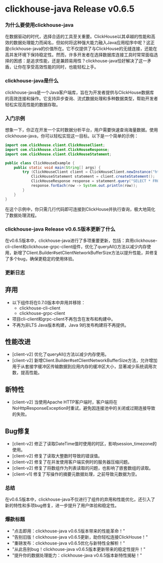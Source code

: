 # clickhouse-java Release v0.6.5
### 为什么要使用clickhouse-java

在数据驱动的时代，选择合适的工具至关重要。ClickHouse以其卓越的性能和高效的数据处理能力而闻名，但如何将这种强大能力融入Java应用程序中呢？这正是clickhouse-java的价值所在。它不仅提供了与ClickHouse的无缝连接，还能在高并发环境下保持稳定性。然而，许多开发者在选择数据库连接工具时常常面临选择的困惑：是追求性能，还是兼顾易用性？clickhouse-java恰好解决了这一矛盾，让你在享受高效性能的同时，也能轻松上手。

### clickhouse-java是什么

clickhouse-java是一个Java客户端库，旨在为开发者提供与ClickHouse数据库的高效连接和操作。它支持异步查询、流式数据处理和多种数据类型，帮助开发者轻松实现高性能的数据存取。

### 入门示例

想象一下，你正在开发一个实时数据分析平台，用户需要快速查询海量数据。使用clickhouse-java，你可以轻松实现这一目标。以下是一个简单的示例：

```java
import com.clickhouse.client.ClickHouseClient;
import com.clickhouse.client.ClickHouseResponse;
import com.clickhouse.client.ClickHouseStatement;

public class ClickHouseExample {
    public static void main(String[] args) {
        try (ClickHouseClient client = ClickHouseClient.newInstance("http://localhost:8123")) {
            ClickHouseStatement statement = client.createStatement();
            ClickHouseResponse response = statement.query("SELECT * FROM my_table").execute();
            response.forEach(row -> System.out.println(row));
        }
    }
}
```

在这个示例中，你只需几行代码即可连接到ClickHouse并执行查询，极大地简化了数据处理流程。

### clickhouse-java Release v0.6.5版本更新了什么

在v0.6.5版本中，clickhouse-java进行了多项重要更新，包括：弃用clickhouse-cli-client和clickhouse-grpc-client组件，优化了queryAll()方法以减少内存使用，新增了Client.Builder#setClientNetworkBufferSize方法以提升性能，并修复了多个bug，确保更稳定的使用体验。

### 更新日志

## 弃用
- 以下组件将在0.7.0版本中弃用并移除：
  - clickhouse-cli-client
  - clickhouse-grpc-client
- 项目cli-client和grpc-client不再包含在发布和构建中。
- 不再为非LTS Java版本构建，Java 9的发布构建将不再提供。

## 性能改进
- [client-v2] 优化了queryAll()方法以减少内存使用。
- [client-v2] 新增Client.Builder#setClientNetworkBufferSize方法，允许增加用于从套接字缓冲区传输数据到应用内存的缓冲区大小，显著减少系统调用次数，提高性能。

## 新特性
- [client-v2] 当使用Apache HTTP客户端时，客户端将在NoHttpResponseException时重试，避免因连接池中的关闭或过期连接导致的失败。

## Bug修复
- [client-v2] 修正了读取DateTime值时使用的时区，影响session_timezone的使用。
- [client-v2] 修复了读取大整数时导致的错误值。
- [client-v2] 修复了在并发使用客户端实例时的服务器压缩问题。
- [client-v2] 修复了将数组作为列表读取的问题，也影响了嵌套数组的读取。
- [client-v1] 修复了写操作的摘要元数据处理，之前导致元数据为空。

### 总结

在v0.6.5版本中，clickhouse-java不仅进行了组件的弃用和性能优化，还引入了新的特性和多项bug修复，进一步提升了用户体验和稳定性。

### 爆款标题

- "点击即用：clickhouse-java v0.6.5版本带来的性能革命！"
- "告别旧版！clickhouse-java v0.6.5更新，助你轻松连接ClickHouse！"
- "重磅发布：clickhouse-java v0.6.5优化与新特性全解析！"
- "从此告别bug！clickhouse-java v0.6.5版本更新带来的稳定性提升！"
- "提升你的数据处理能力：clickhouse-java v0.6.5版本新特性揭秘！"